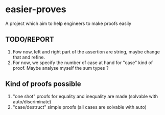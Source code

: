 # easier-proves
A project which aim to help engineers to make proofs easily

## TODO/REPORT
1. Fow now, left and right part of the assertion are string, maybe change that and refine.
2. For now, we specify the number of case at hand for "case" kind of proof. Maybe analyse myself the sum types ?

## Kind of proofs possible
1. "one shot" proofs for equality and inequality are made (solvable with auto/discriminate)
2. "case/destruct" simple proofs (all cases are solvable with auto)
